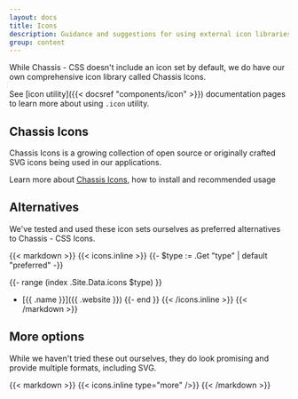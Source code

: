 ```yaml
---
layout: docs
title: Icons
description: Guidance and suggestions for using external icon libraries with Chassis - CSS.
group: content
---
```


While Chassis - CSS doesn't include an icon set by default, we do have our own comprehensive icon library called Chassis Icons.

See [icon utility]({{< docsref "components/icon" >}}) documentation pages to learn more about using `.icon` utility.

## Chassis Icons

Chassis Icons is a growing collection of open source or originally crafted SVG icons being used in our applications.

Learn more about [Chassis Icons](/icons), how to install and recommended usage

## Alternatives

We've tested and used these icon sets ourselves as preferred alternatives to Chassis - CSS Icons.

{{< markdown >}}
{{< icons.inline >}}
{{- $type := .Get "type" | default "preferred" -}}

{{- range (index .Site.Data.icons $type) }}
- [{{ .name }}]({{ .website }})
{{- end }}
{{< /icons.inline >}}
{{< /markdown >}}

## More options

While we haven't tried these out ourselves, they do look promising and provide multiple formats, including SVG.

{{< markdown >}}
{{< icons.inline type="more" />}}
{{< /markdown >}}
